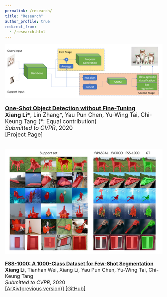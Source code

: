 ```yaml
---
permalink: /research/
title: "Research"
author_profile: true
redirect_from: 
  - /research.html
---
```




<div class="publication media" style="font-size:18px;">
  <img src="\images\papers\oneshot\overview.png"
     alt="Figure in Oneshot paper"
     class="publogo img-fluid float-left rounded g"  a=""
     />

  <div class="media-body">
    <p><strong><a href="https://ryanxli.github.io/">
    One-Shot Object Detection without Fine-Tuning</a></strong>
    <!-- <span class="badge badge-danger">New!</span> -->
    <br>
    <b>Xiang Li*</b>, Lin Zhang*, Yau Pun Chen, Yu-Wing Tai, Chi-Keung Tang (*: Equal contribution) <br>
    <em>Submitted to CVPR</em>, 2020 <br>
    <span class="links">
    <a href="https://ryanxli.github.io/oneshot">[Project Page]</a>
    </span> </p>
  </div>
</div>


<br>


<div class="publication media" style="font-size:16px;">
<img src="\images\papers\fss\result.jpg"
     alt="Figure in FSS paper"
     class="publogo img-fluid float-left rounded g"  a=""
     />

  <div class="media-body">
    <p><strong><a href="https://ryanxli.github.io/">
    FSS-1000: A 1000-Class Dataset for Few-Shot Segmentation</a></strong>
    <!-- <span class="badge badge-danger">New!</span> -->
    <br>
    <b>Xiang Li</b>, Tianhan Wei, Xiang Li, Yau Pun Chen, Yu-Wing Tai, Chi-Keung Tang <br>
    <em>Submitted to CVPR</em>, 2020 <br>
    <span class="links">
    <a href="https://arxiv.org/abs/1907.12347">[ArXiv(previous version)]</a>
    <a href="https://github.com/HKUSTCV/FSS-1000">[GitHub]</a>
    </span> </p>
  </div>
</div>





